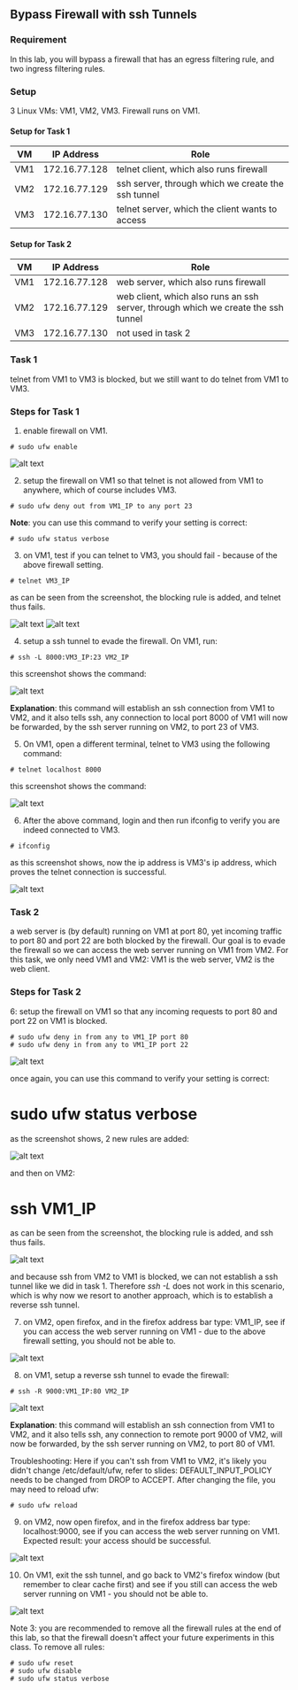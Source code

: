 ## Bypass Firewall with ssh Tunnels

### Requirement

In this lab, you will bypass a firewall that has an egress filtering rule, and two ingress filtering rules.

### Setup

3 Linux VMs: VM1, VM2, VM3. Firewall runs on VM1.

#### Setup for Task 1

| VM  |  IP Address   |                  Role                                |
|-----|---------------|------------------------------------------------------|
| VM1 | 172.16.77.128 |  telnet client, which also runs firewall             |
| VM2 | 172.16.77.129 |  ssh server, through which we create the ssh tunnel  |
| VM3 | 172.16.77.130 |  telnet server, which the client wants to access     |

#### Setup for Task 2

| VM  |  IP Address   |                  Role                                                               |
|-----|---------------|-------------------------------------------------------------------------------------|
| VM1 | 172.16.77.128 |  web server, which also runs firewall                                               |
| VM2 | 172.16.77.129 |  web client, which also runs an ssh server, through which we create the ssh tunnel  |
| VM3 | 172.16.77.130 |  not used in task 2                                                                 |

### Task 1

telnet from VM1 to VM3 is blocked, but we still want to do telnet from VM1 to VM3.

### Steps for Task 1

1. enable firewall on VM1.

```console
# sudo ufw enable
```

![alt text](lab-firewall-enable.png "enable firewall")

2. setup the firewall on VM1 so that telnet is not allowed from VM1 to anywhere, which of course includes VM3.

```console
# sudo ufw deny out from VM1_IP to any port 23
```

**Note**: you can use this command to verify your setting is correct:

```console
# sudo ufw status verbose
```

3. on VM1, test if you can telnet to VM3, you should fail - because of the above firewall setting.

```console
# telnet VM3_IP
```

as can be seen from the screenshot, the blocking rule is added, and telnet thus fails. 

![alt text](lab-firewall-telnet-trying.png "telnet trying")
![alt text](lab-firewall-telnet-fails.png "telnet fails")

4. setup a ssh tunnel to evade the firewall. On VM1, run:

```console
# ssh -L 8000:VM3_IP:23 VM2_IP
```

this screenshot shows the command:

![alt text](lab-firewall-ssh-tunnel.png "establish ssh tunnel")

**Explanation**: this command will establish an ssh connection from VM1 to VM2, and it also tells ssh, any connection to local port 8000 of VM1 will now be forwarded, by the ssh server running on VM2, to port 23 of VM3.

5. On VM1, open a different terminal, telnet to VM3 using the following command:

```console
# telnet localhost 8000
```

this screenshot shows the command:

![alt text](lab-firewall-telnet-localhost.png "telnet localhost")

6. After the above command, login and then run ifconfig to verify you are indeed connected to VM3.

```console
# ifconfig
```

as this screenshot shows, now the ip address is VM3's ip address, which proves the telnet connection is successful.

![alt text](lab-firewall-telnet-success.png "telnet success")

### Task 2

a web server is (by default) running on VM1 at port 80, yet incoming traffic to port 80 and port 22 are both blocked by the firewall. Our goal is to evade the firewall so we can access the web server running on VM1 from VM2. For this task, we only need VM1 and VM2: VM1 is the web server, VM2 is the web client.

### Steps for Task 2

6: setup the firewall on VM1 so that any incoming requests to port 80 and port 22 on VM1 is blocked.

```console
# sudo ufw deny in from any to VM1_IP port 80
# sudo ufw deny in from any to VM1_IP port 22
```

![alt text](lab-firewall-task2-rules-added.png "tasks 2 rules added")

once again, you can use this command to verify your setting is correct:

# sudo ufw status verbose

as the screenshot shows, 2 new rules are added:

![alt text](lab-firewall-task2-status-verbose.png "tasks 2 status verbose")

and then on VM2:

# ssh VM1_IP

as can be seen from the screenshot, the blocking rule is added, and ssh thus fails. 

![alt text](lab-firewall-ssh-fails.png "ssh fails")

and because ssh from VM2 to VM1 is blocked, we can not establish a ssh tunnel like we did in task 1. Therefore *ssh -L* does not work in this scenario, which is why now we resort to another approach, which is to establish a reverse ssh tunnel.

7. on VM2, open firefox, and in the firefox address bar type: VM1_IP, see if you can access the web server running on VM1 - due to the above firewall setting, you should not be able to.

![alt text](lab-firewall-web-fails.png "tasks 2 web fails")

8. on VM1, setup a reverse ssh tunnel to evade the firewall:

```console
# ssh -R 9000:VM1_IP:80 VM2_IP
```

![alt text](lab-firewall-reverse-tunnel.png "tasks 2 reverse ssh tunnel")

**Explanation**: this command will establish an ssh connection from VM1 to VM2, and it also tells ssh, any connection to remote port 9000 of VM2, will now be forwarded, by the ssh server running on VM2, to port 80 of VM1.

Troubleshooting: Here if you can't ssh from VM1 to VM2, it's likely you didn't change /etc/default/ufw, refer to slides: DEFAULT_INPUT_POLICY needs to be changed from DROP to ACCEPT. After changing the file, you may need to reload ufw:

```console
# sudo ufw reload
```

9. on VM2, now open firefox, and in the firefox address bar type: localhost:9000, see if you can access the web server running on VM1. Expected result: your access should be successful.

![alt text](lab-firewall-web-success.png "tasks 2 web success")

10. On VM1, exit the ssh tunnel, and go back to VM2's firefox window (but remember to clear cache first) and see if you still can access the web server running on VM1 - you should not be able to.

![alt text](lab-firewall-web-fails-again.png "tasks 2 web fails again")

Note 3: you are recommended to remove all the firewall rules at the end of this lab, so that the firewall doesn't affect your future experiments in this class. To remove all rules:

```console
# sudo ufw reset
# sudo ufw disable
# sudo ufw status verbose
```
